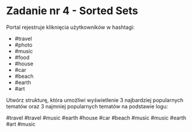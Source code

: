 # Zadanie nr 4 - Sorted Sets

Portal rejestruje kliknięcia użytkowników w hashtagi: 
- #travel
- #photo
- #music
- #food
- #house
- #car
- #beach
- #earth
- #art

Utwórz strukturę, która umożliwi wyświetlenie 3 najbardziej popularnych tematów oraz 3 najmniej popularnych tematów na podstawie logu:

#travel
#travel
#music
#earth
#house
#car
#beach
#music
#music
#earth
#art
#music

